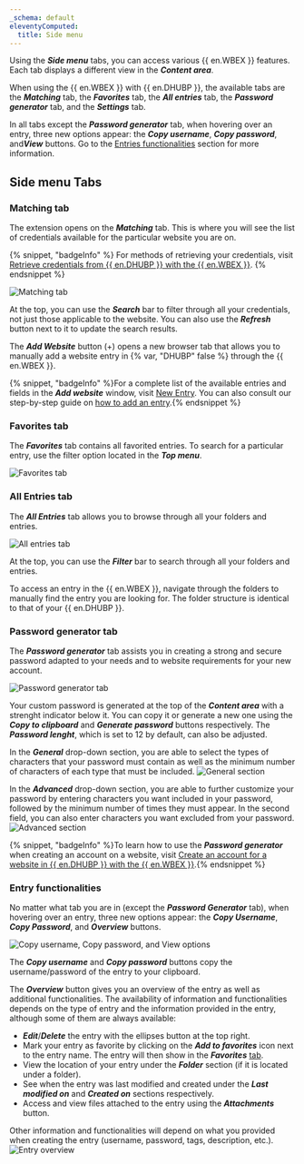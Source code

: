 ```yaml
---
_schema: default
eleventyComputed:
  title: Side menu
---
```

Using the ***Side menu*** tabs, you can access various {{ en.WBEX }} features. Each tab displays a different view in the ***Content area***.

When using the {{ en.WBEX }} with {{ en.DHUBP }}, the available tabs are the ***Matching*** tab, the ***Favorites*** tab, the ***All entries*** tab, the ***Password generator*** tab, and the ***Settings*** tab.

In all tabs except the ***Password generator*** tab, when hovering over an entry, three new options appear: the ***Copy username***, ***Copy password***, and***View*** buttons. Go to the [Entries functionalities](#entry-functionalities) section for more information.

## Side menu Tabs

### Matching tab

The extension opens on the ***Matching*** tab. This is where you will see the list of credentials available for the particular website you are on.

{% snippet, "badgeInfo" %}
For methods of retrieving your credentials, visit [Retrieve credentials from {{ en.DHUBP }} with the {{ en.WBEX }}](/workspace/workspace-browser-extension/hub-personal/using-workspace-browser-extension/retrieve-credentials-hub-personal/).
{% endsnippet %}

![Matching tab](https://cdnweb.devolutions.net/docs/WEBX4128_2024_2.png "Matching tab")

At the top, you can use the ***Search*** bar to filter through all your credentials, not just those applicable to the website. You can also use the ***Refresh*** button next to it to update the search results.

The ***Add Website*** button (+) opens a new browser tab that allows you to manually add a website entry in {% var, "DHUBP" false %} through the {{ en.WBEX }}.

{% snippet, "badgeInfo" %}For a complete list of the available entries and fields in the ***Add website*** window, visit [New Entry](/workspace/workspace-browser-extension/hub-personal/user-interface/side-menu/new-entry/). You can also consult our step-by-step guide on [how to add an entry](/workspace/workspace-browser-extension/hub-personal/using-workspace-browser-extension/add-entry-hub-personal-workspace-browser-extension/).{% endsnippet %}

### Favorites tab

The ***Favorites*** tab contains all favorited entries. To search for a particular entry, use the filter option located in the ***Top menu***.

![Favorites tab](https://cdnweb.devolutions.net/docs/WEBX4129_2024_2.png "Favorites tab")

### All Entries tab

The ***All Entries*** tab allows you to browse through all your folders and entries.

![All entries tab](https://cdnweb.devolutions.net/docs/WEBX4130_2024_2.png "All entries tab")

At the top, you can use the ***Filter*** bar to search through all your folders and entries.

To access an entry in the {{ en.WBEX }}, navigate through the folders to manually find the entry you are looking for. The folder structure is identical to that of your {{ en.DHUBP }}.

### Password generator tab

The ***Password generator*** tab assists you in creating a strong and secure password adapted to your needs and to website requirements for your new account.

![Password generator tab](https://cdnweb.devolutions.net/docs/WEBX4131_2024_2.png "Password generator tab")

Your custom password is generated at the top of the ***Content area*** with a strenght indicator below it. You can copy it or generate a new one using the ***Copy to clipboard*** and ***Generate password*** buttons respectively. The ***Password lenght***, which is set to 12 by default, can also be adjusted.

In the ***General*** drop-down section, you are able to select the types of characters that your password must contain as well as the minimum number of characters of each type that must be included. ![General section](https://cdnweb.devolutions.net/docs/WEBX4102_2024_2.png "General section")

In the ***Advanced*** drop-down section, you are able to further customize your password by entering characters you want included in your password, followed by the minimum number of times they must appear. In the second field, you can also enter characters you want excluded from your password. ![Advanced section](https://cdnweb.devolutions.net/docs/WEBX4103_2024_2.png "Advanced section")

{% snippet, "badgeInfo" %}To learn how to use the ***Password generator*** when creating an account on a website, visit [Create an account for a website in {{ en.DHUBP }} with the {{ en.WBEX }}](/workspace/workspace-browser-extension/hub-personal/using-workspace-browser-extension/create-account-website-hub-personal/).{% endsnippet %}

### Entry functionalities

No matter what tab you are in (except the ***Password Generator*** tab), when hovering over an entry, three new options appear: the ***Copy Username***, ***Copy Password***, and ***Overview*** buttons.

![Copy username, Copy password, and View options](https://cdnweb.devolutions.net/docs/WEBX4132_2024_2.png "Copy username, Copy password, and View options")

The ***Copy username*** and ***Copy password*** buttons copy the username/password of the entry to your clipboard.

The ***Overview*** button gives you an overview of the entry as well as additional functionalities. The availability of information and functionalities depends on the type of entry and the information provided in the entry, although some of them are always available:

* ***Edit***/***Delete*** the entry with the ellipses button at the top right.
* Mark your entry as favorite by clicking on the ***Add to favorites*** icon next to the entry name. The entry will then show in the ***Favorites*** [tab](#favorites-tab).
* View the location of your entry under the ***Folder*** section (if it is located under a folder).
* See when the entry was last modified and created under the ***Last modified on*** and ***Created on*** sections respectively.
* Access and view files attached to the entry using the ***Attachments*** button.

Other information and functionalities will depend on what you provided when creating the entry (username, password, tags, description, etc.). ![Entry overview](https://cdnweb.devolutions.net/docs/WEBX4133_2024_2.png "Entry overview")
